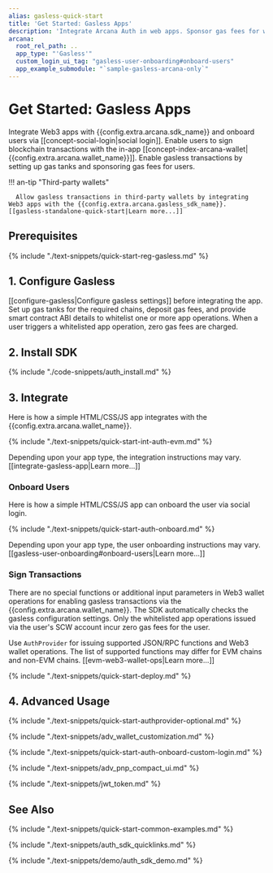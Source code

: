```yaml
---
alias: gasless-quick-start
title: 'Get Started: Gasless Apps'
description: 'Integrate Arcana Auth in web apps. Sponsor gas fees for whitelisted app operations. Onboard users via social login. Provide instant access to the in-app Arcana wallet and sign transactions with zero gas fees.'
arcana:
  root_rel_path: ..
  app_type: "'Gasless'"
  custom_login_ui_tag: "gasless-user-onboarding#onboard-users"
  app_example_submodule: "`sample-gasless-arcana-only`"
---
```


# Get Started: Gasless Apps

Integrate Web3 apps with {{config.extra.arcana.sdk_name}} and onboard users via [[concept-social-login|social login]]. Enable users to sign blockchain transactions with the in-app [[concept-index-arcana-wallet|{{config.extra.arcana.wallet_name}}]]. Enable gasless transactions by setting up gas tanks and sponsoring gas fees for users.

!!! an-tip "Third-party wallets"

      Allow gasless transactions in third-party wallets by integrating Web3 apps with the {{config.extra.arcana.gasless_sdk_name}}. [[gasless-standalone-quick-start|Learn more...]]

## Prerequisites

{% include "./text-snippets/quick-start-reg-gasless.md" %}

## 1. Configure Gasless

[[configure-gasless|Configure gasless settings]] before integrating the app. Set up gas tanks for the required chains, deposit gas fees, and provide smart contract ABI details to whitelist one or more app operations. When a user triggers a whitelisted app operation, zero gas fees are charged.

## 2. Install SDK

{% include "./code-snippets/auth_install.md" %}

## 3. Integrate

Here is how a simple HTML/CSS/JS app integrates with the {{config.extra.arcana.wallet_name}}. 

{% include "./text-snippets/quick-start-int-auth-evm.md" %}

Depending upon your app type, the integration instructions may vary. [[integrate-gasless-app|Learn more...]]

### Onboard Users
 
Here is how a simple HTML/CSS/JS app can onboard the user via social login. 

{% include "./text-snippets/quick-start-auth-onboard.md" %}

Depending upon your app type, the user onboarding instructions may vary. [[gasless-user-onboarding#onboard-users|Learn more...]]

### Sign Transactions

There are no special functions or additional input parameters in Web3 wallet operations for enabling gasless transactions via the {{config.extra.arcana.wallet_name}}. The SDK automatically checks the gasless configuration settings. Only the whitelisted app operations issued via the user's SCW account incur zero gas fees for the user.

Use `AuthProvider` for issuing supported JSON/RPC functions and Web3 wallet operations. The list of supported functions may differ for EVM chains and non-EVM chains. [[evm-web3-wallet-ops|Learn more...]]

{% include "./text-snippets/quick-start-deploy.md" %}

## 4. Advanced Usage

{% include "./text-snippets/quick-start-authprovider-optional.md" %}

{% include "./text-snippets/adv_wallet_customization.md" %}

{% include "./text-snippets/quick-start-auth-onboard-custom-login.md" %}

{% include "./text-snippets/adv_pnp_compact_ui.md" %}

{% include "./text-snippets/jwt_token.md" %}

## See Also

{% include "./text-snippets/quick-start-common-examples.md" %}

{% include "./text-snippets/auth_sdk_quicklinks.md" %}

{% include "./text-snippets/demo/auth_sdk_demo.md" %}